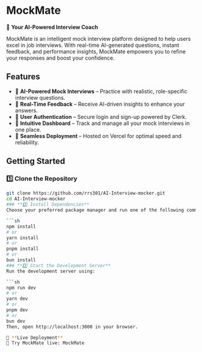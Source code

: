 # **MockMate**  
🚀 **Your AI-Powered Interview Coach**  

MockMate is an intelligent mock interview platform designed to help users excel in job interviews. With real-time AI-generated questions, instant feedback, and performance insights, MockMate empowers you to refine your responses and boost your confidence.  

## **Features**  
- 🔹 **AI-Powered Mock Interviews** – Practice with realistic, role-specific interview questions.  
- 🔹 **Real-Time Feedback** – Receive AI-driven insights to enhance your answers.  
- 🔹 **User Authentication** – Secure login and sign-up powered by Clerk.  
- 🔹 **Intuitive Dashboard** – Track and manage all your mock interviews in one place.  
- 🔹 **Seamless Deployment** – Hosted on Vercel for optimal speed and reliability.  

## **Getting Started**  

### **1️⃣ Clone the Repository**  
```sh
git clone https://github.com/rrs301/AI-Interview-mocker.git  
cd AI-Interview-mocker  
### **2️⃣ Install Dependencies**  
Choose your preferred package manager and run one of the following commands:  

```sh
npm install  
# or  
yarn install  
# or  
pnpm install  
# or  
bun install  
### **3️⃣ Start the Development Server**  
Run the development server using:  

```sh
npm run dev  
# or  
yarn dev  
# or  
pnpm dev  
# or  
bun dev  
Then, open http://localhost:3000 in your browser.

🚀 **Live Deployment**
🎯 Try MockMate live: MockMate
